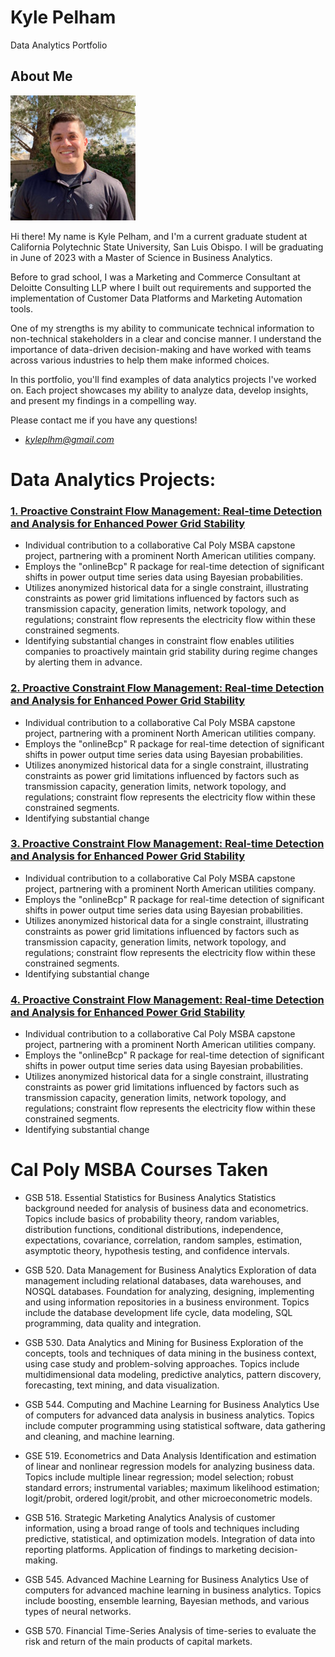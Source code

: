 # Kyle Pelham
Data Analytics Portfolio

## About Me
![Kyle Picture](https://github.com/kyleplhm/kyleplhm.github.io/blob/main/kyleheadshot.jpg?raw=true)

Hi there! My name is Kyle Pelham, and I'm a current graduate student at California Polytechnic State University, San Luis Obispo. I will be graduating in June of 2023 with a Master of Science in Business Analytics.

Before to grad school, I was a Marketing and Commerce Consultant at Deloitte Consulting LLP where I built out requirements and supported the implementation of Customer Data Platforms and Marketing Automation tools.

One of my strengths is my ability to communicate technical information to non-technical stakeholders in a clear and concise manner. I understand the importance of data-driven decision-making and have worked with teams across various industries to help them make informed choices.

In this portfolio, you'll find examples of data analytics projects I've worked on. Each project showcases my ability to analyze data, develop insights, and present my findings in a compelling way.

Please contact me if you have any questions!
* *kyleplhm@gmail.com*

# Data Analytics Projects:

### [1. Proactive Constraint Flow Management: Real-time Detection and Analysis for Enhanced Power Grid Stability](https://github.com/kyleplhm/Regime-Change)
* Individual contribution to a collaborative Cal Poly MSBA capstone project, partnering with a prominent North American utilities company.
* Employs the "onlineBcp" R package for real-time detection of significant shifts in power output time series data using Bayesian probabilities.
* Utilizes anonymized historical data for a single constraint, illustrating constraints as power grid limitations influenced by factors such as transmission capacity, generation limits, network topology, and regulations; constraint flow represents the electricity flow within these constrained segments.
* Identifying substantial changes in constraint flow enables utilities companies to proactively maintain grid stability during regime changes by alerting them in advance.

### [2. Proactive Constraint Flow Management: Real-time Detection and Analysis for Enhanced Power Grid Stability](https://github.com/kyleplhm/Regime-Change)
* Individual contribution to a collaborative Cal Poly MSBA capstone project, partnering with a prominent North American utilities company.
* Employs the "onlineBcp" R package for real-time detection of significant shifts in power output time series data using Bayesian probabilities.
* Utilizes anonymized historical data for a single constraint, illustrating constraints as power grid limitations influenced by factors such as transmission capacity, generation limits, network topology, and regulations; constraint flow represents the electricity flow within these constrained segments.
* Identifying substantial change

### [3. Proactive Constraint Flow Management: Real-time Detection and Analysis for Enhanced Power Grid Stability](https://github.com/kyleplhm/Regime-Change)
* Individual contribution to a collaborative Cal Poly MSBA capstone project, partnering with a prominent North American utilities company.
* Employs the "onlineBcp" R package for real-time detection of significant shifts in power output time series data using Bayesian probabilities.
* Utilizes anonymized historical data for a single constraint, illustrating constraints as power grid limitations influenced by factors such as transmission capacity, generation limits, network topology, and regulations; constraint flow represents the electricity flow within these constrained segments.
* Identifying substantial change

### [4. Proactive Constraint Flow Management: Real-time Detection and Analysis for Enhanced Power Grid Stability](https://github.com/kyleplhm/Regime-Change)
* Individual contribution to a collaborative Cal Poly MSBA capstone project, partnering with a prominent North American utilities company.
* Employs the "onlineBcp" R package for real-time detection of significant shifts in power output time series data using Bayesian probabilities.
* Utilizes anonymized historical data for a single constraint, illustrating constraints as power grid limitations influenced by factors such as transmission capacity, generation limits, network topology, and regulations; constraint flow represents the electricity flow within these constrained segments.
* Identifying substantial change

# Cal Poly MSBA Courses Taken

* GSB 518. Essential Statistics for Business Analytics
Statistics background needed for analysis of business data and econometrics. Topics include basics of probability theory, random variables, distribution functions, conditional distributions, independence, expectations, covariance, correlation, random samples, estimation, asymptotic theory, hypothesis testing, and confidence intervals.

* GSB 520. Data Management for Business Analytics
Exploration of data management including relational databases, data warehouses, and NOSQL databases. Foundation for analyzing, designing, implementing and using information repositories in a business environment. Topics include the database development life cycle, data modeling, SQL programming, data quality and integration. 

* GSB 530. Data Analytics and Mining for Business
Exploration of the concepts, tools and techniques of data mining in the business context, using case study and problem-solving approaches. Topics include multidimensional data modeling, predictive analytics, pattern discovery, forecasting, text mining, and data visualization.

* GSB 544. Computing and Machine Learning for Business Analytics
Use of computers for advanced data analysis in business analytics. Topics include computer programming using statistical software, data gathering and cleaning, and machine learning.

* GSE 519. Econometrics and Data Analysis
Identification and estimation of linear and nonlinear regression models for analyzing business data. Topics include multiple linear regression; model selection; robust standard errors; instrumental variables; maximum likelihood estimation; logit/probit, ordered logit/probit, and other microeconometric models.

* GSB 516. Strategic Marketing Analytics
Analysis of customer information, using a broad range of tools and techniques including predictive, statistical, and optimization models. Integration of data into reporting platforms. Application of findings to marketing decision-making.

* GSB 545. Advanced Machine Learning for Business Analytics
Use of computers for advanced machine learning in business analytics. Topics include boosting, ensemble learning, Bayesian methods, and various types of neural networks.

* GSB 570. Financial Time-Series
Analysis of time-series to evaluate the risk and return of the main products of capital markets.

